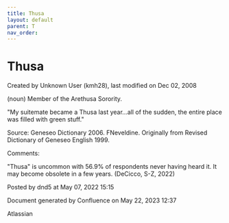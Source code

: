 ```yaml
---
title: Thusa
layout: default
parent: T
nav_order:
---
```


# Thusa

Created by  Unknown User (kmh28), last modified on Dec 02, 2008

(noun) Member of the Arethusa Sorority.

&quot;My suitemate became a Thusa last year...all of the sudden, the entire place was filled with green stuff.&quot;

Source: Geneseo Dictionary 2006. FNeveldine. Originally from Revised Dictionary of Geneseo English 1999. 

Comments:

&quot;Thusa&quot; is uncommon with 56.9% of respondents never having heard it. It may become obsolete in a few years. (DeCicco, S-Z, 2022)

Posted by dnd5 at May 07, 2022 15:15

Document generated by Confluence on May 22, 2023 12:37

Atlassian
